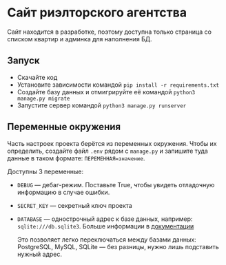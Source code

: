 # Сайт риэлторского агентства

Сайт находится в разработке, поэтому доступна только страница со списком квартир и админка для наполнения БД.

## Запуск

- Скачайте код
- Установите зависимости командой `pip install -r requirements.txt`
- Создайте базу данных и отмигрируйте её командой `python3 manage.py migrate`
- Запустите сервер командой `python3 manage.py runserver`

## Переменные окружения

Часть настроек проекта берётся из переменных окружения. Чтобы их определить, создайте файл `.env` рядом с `manage.py` и запишите туда данные в таком формате: `ПЕРЕМЕННАЯ=значение`.

Доступны 3 переменные:
- `DEBUG` — дебаг-режим. Поставьте True, чтобы увидеть отладочную информацию в случае ошибки.
- `SECRET_KEY` — секретный ключ проекта
- `DATABASE` — однострочный адрес к базе данных, например: `sqlite:///db.sqlite3`. Больше информации в [документации](https://github.com/jacobian/dj-database-url)

    Это позволяет легко переключаться между базами данных: PostgreSQL, MySQL, SQLite — без разницы, нужно лишь подставить нужный адрес.

